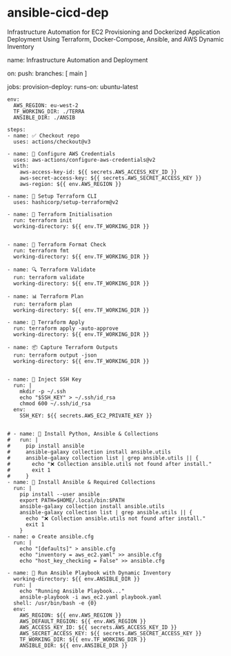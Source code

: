 # ansible-cicd-dep
Infrastructure Automation for EC2 Provisioning and Dockerized Application Deployment Using Terraform, Docker-Compose, Ansible, and AWS Dynamic Inventory


name: Infrastructure Automation and Deployment

on:
  push:
    branches: [ main ]

jobs:
  provision-deploy:
    runs-on: ubuntu-latest

    env:
      AWS_REGION: eu-west-2
      TF_WORKING_DIR: ./TERRA
      ANSIBLE_DIR: ./ANSIB

    steps:
    - name: ✅ Checkout repo
      uses: actions/checkout@v3

    - name: 🔐 Configure AWS Credentials
      uses: aws-actions/configure-aws-credentials@v2
      with:
        aws-access-key-id: ${{ secrets.AWS_ACCESS_KEY_ID }}
        aws-secret-access-key: ${{ secrets.AWS_SECRET_ACCESS_KEY }}
        aws-region: ${{ env.AWS_REGION }}

    - name: 🔧 Setup Terraform CLI
      uses: hashicorp/setup-terraform@v2

    - name: 📂 Terraform Initialisation
      run: terraform init
      working-directory: ${{ env.TF_WORKING_DIR }}


    - name: 🧹 Terraform Format Check
      run: terraform fmt 
      working-directory: ${{ env.TF_WORKING_DIR }}

    - name: 🔍 Terraform Validate
      run: terraform validate
      working-directory: ${{ env.TF_WORKING_DIR }}

    - name: 📊 Terraform Plan
      run: terraform plan
      working-directory: ${{ env.TF_WORKING_DIR }}

    - name: 🚀 Terraform Apply
      run: terraform apply -auto-approve
      working-directory: ${{ env.TF_WORKING_DIR }}

    - name: 📦 Capture Terraform Outputs
      run: terraform output -json
      working-directory: ${{ env.TF_WORKING_DIR }}

    
    - name: 🔑 Inject SSH Key
      run: |
        mkdir -p ~/.ssh
        echo "$SSH_KEY" > ~/.ssh/id_rsa
        chmod 600 ~/.ssh/id_rsa
      env:
        SSH_KEY: ${{ secrets.AWS_EC2_PRIVATE_KEY }}


    # - name: 🐍 Install Python, Ansible & Collections
    #   run: |
    #     pip install ansible
    #     ansible-galaxy collection install ansible.utils
    #     ansible-galaxy collection list | grep ansible.utils || {
    #       echo "❌ Collection ansible.utils not found after install."
    #       exit 1
    #     }
    - name: 🐍 Install Ansible & Required Collections
      run: |
        pip install --user ansible
        export PATH=$HOME/.local/bin:$PATH
        ansible-galaxy collection install ansible.utils
        ansible-galaxy collection list | grep ansible.utils || {
          echo "❌ Collection ansible.utils not found after install."
          exit 1
        }
    - name: ⚙️ Create ansible.cfg
      run: |
        echo "[defaults]" > ansible.cfg
        echo "inventory = aws_ec2.yaml" >> ansible.cfg
        echo "host_key_checking = False" >> ansible.cfg

    - name: 📂 Run Ansible Playbook with Dynamic Inventory
      working-directory: ${{ env.ANSIBLE_DIR }}
      run: |
        echo "Running Ansible Playbook..."
        ansible-playbook -i aws_ec2.yaml playbook.yaml
      shell: /usr/bin/bash -e {0}
      env:
        AWS_REGION: ${{ env.AWS_REGION }}
        AWS_DEFAULT_REGION: ${{ env.AWS_REGION }}
        AWS_ACCESS_KEY_ID: ${{ secrets.AWS_ACCESS_KEY_ID }}
        AWS_SECRET_ACCESS_KEY: ${{ secrets.AWS_SECRET_ACCESS_KEY }}
        TF_WORKING_DIR: ${{ env.TF_WORKING_DIR }}
        ANSIBLE_DIR: ${{ env.ANSIBLE_DIR }}



